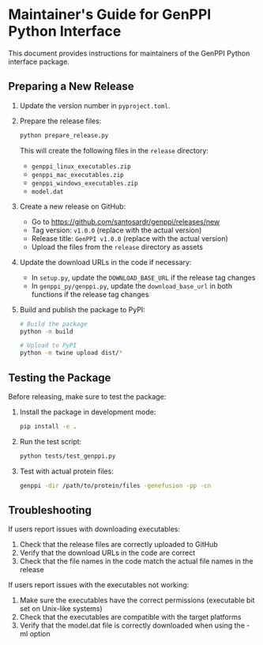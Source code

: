 # Maintainer's Guide for GenPPI Python Interface

This document provides instructions for maintainers of the GenPPI Python interface package.

## Preparing a New Release

1. Update the version number in `pyproject.toml`.

2. Prepare the release files:

   ```bash
   python prepare_release.py
   ```

   This will create the following files in the `release` directory:
   - `genppi_linux_executables.zip`
   - `genppi_mac_executables.zip`
   - `genppi_windows_executables.zip`
   - `model.dat`

3. Create a new release on GitHub:
   - Go to https://github.com/santosardr/genppi/releases/new
   - Tag version: `v1.0.0` (replace with the actual version)
   - Release title: `GenPPI v1.0.0` (replace with the actual version)
   - Upload the files from the `release` directory as assets

4. Update the download URLs in the code if necessary:
   - In `setup.py`, update the `DOWNLOAD_BASE_URL` if the release tag changes
   - In `genppi_py/genppi.py`, update the `download_base_url` in both functions if the release tag changes

5. Build and publish the package to PyPI:

   ```bash
   # Build the package
   python -m build

   # Upload to PyPI
   python -m twine upload dist/*
   ```

## Testing the Package

Before releasing, make sure to test the package:

1. Install the package in development mode:

   ```bash
   pip install -e .
   ```

2. Run the test script:

   ```bash
   python tests/test_genppi.py
   ```

3. Test with actual protein files:

   ```bash
   genppi -dir /path/to/protein/files -genefusion -pp -cn
   ```

## Troubleshooting

If users report issues with downloading executables:

1. Check that the release files are correctly uploaded to GitHub
2. Verify that the download URLs in the code are correct
3. Check that the file names in the code match the actual file names in the release

If users report issues with the executables not working:

1. Make sure the executables have the correct permissions (executable bit set on Unix-like systems)
2. Check that the executables are compatible with the target platforms
3. Verify that the model.dat file is correctly downloaded when using the -ml option